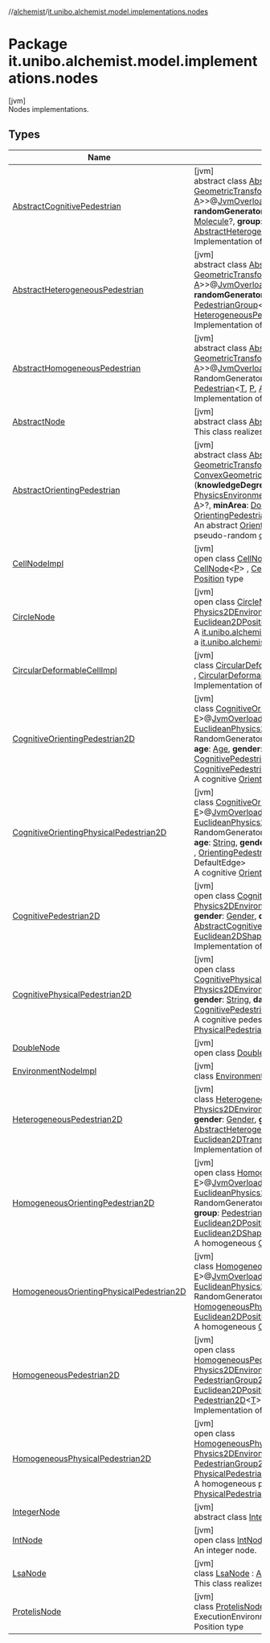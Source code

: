 //[alchemist](../../index.md)/[it.unibo.alchemist.model.implementations.nodes](index.md)

# Package it.unibo.alchemist.model.implementations.nodes

[jvm]\
Nodes implementations.

## Types

| Name | Summary |
|---|---|
| [AbstractCognitivePedestrian](-abstract-cognitive-pedestrian/index.md) | [jvm]<br>abstract class [AbstractCognitivePedestrian](-abstract-cognitive-pedestrian/index.md)<[T](-abstract-cognitive-pedestrian/index.md), [P](-abstract-cognitive-pedestrian/index.md) : [Position](../it.unibo.alchemist.model.interfaces/-position/index.md)<[P](-abstract-cognitive-pedestrian/index.md)>, [Vector](../it.unibo.alchemist.model.interfaces.geometry/-vector/index.md)<[P](-abstract-cognitive-pedestrian/index.md)>, [A](-abstract-cognitive-pedestrian/index.md) : [GeometricTransformation](../it.unibo.alchemist.model.interfaces.geometry/-geometric-transformation/index.md)<[P](-abstract-cognitive-pedestrian/index.md)>, [F](-abstract-cognitive-pedestrian/index.md) : [GeometricShapeFactory](../it.unibo.alchemist.model.interfaces.geometry/-geometric-shape-factory/index.md)<[P](-abstract-cognitive-pedestrian/index.md), [A](-abstract-cognitive-pedestrian/index.md)>>@[JvmOverloads](https://kotlinlang.org/api/latest/jvm/stdlib/kotlin.jvm/-jvm-overloads/index.html)()constructor(**environment**: [PhysicsEnvironment](../it.unibo.alchemist.model.interfaces.environments/-physics-environment/index.md)<[T](-abstract-cognitive-pedestrian/index.md), [P](-abstract-cognitive-pedestrian/index.md), [A](-abstract-cognitive-pedestrian/index.md), [F](-abstract-cognitive-pedestrian/index.md)>, **randomGenerator**: RandomGenerator, **age**: [Age](../it.unibo.alchemist.model.cognitiveagents.impact.individual/-age/index.md), **gender**: [Gender](../it.unibo.alchemist.model.cognitiveagents.impact.individual/-gender/index.md), **danger**: [Molecule](../it.unibo.alchemist.model.interfaces/-molecule/index.md)?, **group**: [PedestrianGroup](../it.unibo.alchemist.model.interfaces/-pedestrian-group/index.md)<[T](-abstract-cognitive-pedestrian/index.md), [P](-abstract-cognitive-pedestrian/index.md), [A](-abstract-cognitive-pedestrian/index.md)>?, **cognitive**: [CognitiveModel](../it.unibo.alchemist.model.cognitiveagents/-cognitive-model/index.md)?) : [AbstractHeterogeneousPedestrian](-abstract-heterogeneous-pedestrian/index.md)<[T](-abstract-cognitive-pedestrian/index.md), [P](-abstract-cognitive-pedestrian/index.md), [A](-abstract-cognitive-pedestrian/index.md), [F](-abstract-cognitive-pedestrian/index.md)> , [CognitivePedestrian](../it.unibo.alchemist.model.interfaces/-cognitive-pedestrian/index.md)<[T](-abstract-cognitive-pedestrian/index.md), [P](-abstract-cognitive-pedestrian/index.md), [A](-abstract-cognitive-pedestrian/index.md)> <br>Implementation of a cognitive pedestrian. |
| [AbstractHeterogeneousPedestrian](-abstract-heterogeneous-pedestrian/index.md) | [jvm]<br>abstract class [AbstractHeterogeneousPedestrian](-abstract-heterogeneous-pedestrian/index.md)<[T](-abstract-heterogeneous-pedestrian/index.md), [P](-abstract-heterogeneous-pedestrian/index.md) : [Vector](../it.unibo.alchemist.model.interfaces.geometry/-vector/index.md)<[P](-abstract-heterogeneous-pedestrian/index.md)>, [Position](../it.unibo.alchemist.model.interfaces/-position/index.md)<[P](-abstract-heterogeneous-pedestrian/index.md)>, [A](-abstract-heterogeneous-pedestrian/index.md) : [GeometricTransformation](../it.unibo.alchemist.model.interfaces.geometry/-geometric-transformation/index.md)<[P](-abstract-heterogeneous-pedestrian/index.md)>, [F](-abstract-heterogeneous-pedestrian/index.md) : [GeometricShapeFactory](../it.unibo.alchemist.model.interfaces.geometry/-geometric-shape-factory/index.md)<[P](-abstract-heterogeneous-pedestrian/index.md), [A](-abstract-heterogeneous-pedestrian/index.md)>>@[JvmOverloads](https://kotlinlang.org/api/latest/jvm/stdlib/kotlin.jvm/-jvm-overloads/index.html)()constructor(**environment**: [PhysicsEnvironment](../it.unibo.alchemist.model.interfaces.environments/-physics-environment/index.md)<[T](-abstract-heterogeneous-pedestrian/index.md), [P](-abstract-heterogeneous-pedestrian/index.md), [A](-abstract-heterogeneous-pedestrian/index.md), [F](-abstract-heterogeneous-pedestrian/index.md)>, **randomGenerator**: RandomGenerator, **age**: [Age](../it.unibo.alchemist.model.cognitiveagents.impact.individual/-age/index.md), **gender**: [Gender](../it.unibo.alchemist.model.cognitiveagents.impact.individual/-gender/index.md), **group**: [PedestrianGroup](../it.unibo.alchemist.model.interfaces/-pedestrian-group/index.md)<[T](-abstract-heterogeneous-pedestrian/index.md), [P](-abstract-heterogeneous-pedestrian/index.md), [A](-abstract-heterogeneous-pedestrian/index.md)>?) : [AbstractHomogeneousPedestrian](-abstract-homogeneous-pedestrian/index.md)<[T](-abstract-heterogeneous-pedestrian/index.md), [P](-abstract-heterogeneous-pedestrian/index.md), [A](-abstract-heterogeneous-pedestrian/index.md), [F](-abstract-heterogeneous-pedestrian/index.md)> , [HeterogeneousPedestrian](../it.unibo.alchemist.model.interfaces/-heterogeneous-pedestrian/index.md)<[T](-abstract-heterogeneous-pedestrian/index.md), [P](-abstract-heterogeneous-pedestrian/index.md), [A](-abstract-heterogeneous-pedestrian/index.md)> <br>Implementation of a heterogeneous pedestrian. |
| [AbstractHomogeneousPedestrian](-abstract-homogeneous-pedestrian/index.md) | [jvm]<br>abstract class [AbstractHomogeneousPedestrian](-abstract-homogeneous-pedestrian/index.md)<[T](-abstract-homogeneous-pedestrian/index.md), [P](-abstract-homogeneous-pedestrian/index.md) : [Position](../it.unibo.alchemist.model.interfaces/-position/index.md)<[P](-abstract-homogeneous-pedestrian/index.md)>, [Vector](../it.unibo.alchemist.model.interfaces.geometry/-vector/index.md)<[P](-abstract-homogeneous-pedestrian/index.md)>, [A](-abstract-homogeneous-pedestrian/index.md) : [GeometricTransformation](../it.unibo.alchemist.model.interfaces.geometry/-geometric-transformation/index.md)<[P](-abstract-homogeneous-pedestrian/index.md)>, [F](-abstract-homogeneous-pedestrian/index.md) : [GeometricShapeFactory](../it.unibo.alchemist.model.interfaces.geometry/-geometric-shape-factory/index.md)<[P](-abstract-homogeneous-pedestrian/index.md), [A](-abstract-homogeneous-pedestrian/index.md)>>@[JvmOverloads](https://kotlinlang.org/api/latest/jvm/stdlib/kotlin.jvm/-jvm-overloads/index.html)()constructor(**environment**: [PhysicsEnvironment](../it.unibo.alchemist.model.interfaces.environments/-physics-environment/index.md)<[T](-abstract-homogeneous-pedestrian/index.md), [P](-abstract-homogeneous-pedestrian/index.md), [A](-abstract-homogeneous-pedestrian/index.md), [F](-abstract-homogeneous-pedestrian/index.md)>, **rg**: RandomGenerator, **group**: [PedestrianGroup](../it.unibo.alchemist.model.interfaces/-pedestrian-group/index.md)<[T](-abstract-homogeneous-pedestrian/index.md), [P](-abstract-homogeneous-pedestrian/index.md), [A](-abstract-homogeneous-pedestrian/index.md)>?) : [AbstractNode](-abstract-node/index.md)<[T](-abstract-homogeneous-pedestrian/index.md)> , [Pedestrian](../it.unibo.alchemist.model.interfaces/-pedestrian/index.md)<[T](-abstract-homogeneous-pedestrian/index.md), [P](-abstract-homogeneous-pedestrian/index.md), [A](-abstract-homogeneous-pedestrian/index.md)> <br>Implementation of a basic pedestrian. |
| [AbstractNode](-abstract-node/index.md) | [jvm]<br>abstract class [AbstractNode](-abstract-node/index.md)<[T](-abstract-node/index.md)> : [Node](../it.unibo.alchemist.model.interfaces/-node/index.md)<[T](../it.unibo.alchemist.model.implementations.layers/-step-layer/index.md)> <br>This class realizes an abstract node. |
| [AbstractOrientingPedestrian](-abstract-orienting-pedestrian/index.md) | [jvm]<br>abstract class [AbstractOrientingPedestrian](-abstract-orienting-pedestrian/index.md)<[T](-abstract-orienting-pedestrian/index.md), [P](-abstract-orienting-pedestrian/index.md) : [Position](../it.unibo.alchemist.model.interfaces/-position/index.md)<[P](-abstract-orienting-pedestrian/index.md)>, [Vector](../it.unibo.alchemist.model.interfaces.geometry/-vector/index.md)<[P](-abstract-orienting-pedestrian/index.md)>, [A](-abstract-orienting-pedestrian/index.md) : [GeometricTransformation](../it.unibo.alchemist.model.interfaces.geometry/-geometric-transformation/index.md)<[P](-abstract-orienting-pedestrian/index.md)>, [L](-abstract-orienting-pedestrian/index.md) : [ConvexGeometricShape](../it.unibo.alchemist.model.interfaces.geometry/-convex-geometric-shape/index.md)<[P](-abstract-orienting-pedestrian/index.md), [A](-abstract-orienting-pedestrian/index.md)>, [N](-abstract-orienting-pedestrian/index.md) : [ConvexGeometricShape](../it.unibo.alchemist.model.interfaces.geometry/-convex-geometric-shape/index.md)<[P](-abstract-orienting-pedestrian/index.md), [A](-abstract-orienting-pedestrian/index.md)>, [E](-abstract-orienting-pedestrian/index.md), [F](-abstract-orienting-pedestrian/index.md) : [GeometricShapeFactory](../it.unibo.alchemist.model.interfaces.geometry/-geometric-shape-factory/index.md)<[P](-abstract-orienting-pedestrian/index.md), [A](-abstract-orienting-pedestrian/index.md)>>(**knowledgeDegree**: [Double](https://kotlinlang.org/api/latest/jvm/stdlib/kotlin/-double/index.html), **randomGenerator**: RandomGenerator, **environment**: [PhysicsEnvironmentWithGraph](../it.unibo.alchemist.model.interfaces.environments/-physics-environment-with-graph/index.md)<*, [T](-abstract-orienting-pedestrian/index.md), [P](-abstract-orienting-pedestrian/index.md), [A](-abstract-orienting-pedestrian/index.md), [N](-abstract-orienting-pedestrian/index.md), [E](-abstract-orienting-pedestrian/index.md), [F](-abstract-orienting-pedestrian/index.md)>, **group**: [PedestrianGroup](../it.unibo.alchemist.model.interfaces/-pedestrian-group/index.md)<[T](-abstract-orienting-pedestrian/index.md), [P](-abstract-orienting-pedestrian/index.md), [A](-abstract-orienting-pedestrian/index.md)>?, **minArea**: [Double](https://kotlinlang.org/api/latest/jvm/stdlib/kotlin/-double/index.html)) : [AbstractHomogeneousPedestrian](-abstract-homogeneous-pedestrian/index.md)<[T](-abstract-orienting-pedestrian/index.md), [P](-abstract-orienting-pedestrian/index.md), [A](-abstract-orienting-pedestrian/index.md), [F](-abstract-orienting-pedestrian/index.md)> , [OrientingPedestrian](../it.unibo.alchemist.model.interfaces/-orienting-pedestrian/index.md)<[T](-abstract-orienting-pedestrian/index.md), [P](-abstract-orienting-pedestrian/index.md), [A](-abstract-orienting-pedestrian/index.md), [L](-abstract-orienting-pedestrian/index.md), DefaultEdge> <br>An abstract [OrientingPedestrian](../it.unibo.alchemist.model.interfaces/-orienting-pedestrian/index.md), contains an algorithm for the generation of a pseudo-random [cognitiveMap](-abstract-orienting-pedestrian/cognitive-map.md). |
| [CellNodeImpl](-cell-node-impl/index.md) | [jvm]<br>open class [CellNodeImpl](-cell-node-impl/index.md)<[P](-cell-node-impl/index.md) : [Position](../it.unibo.alchemist.model.interfaces/-position/index.md)<[P](../it.unibo.alchemist.model/-biochemistry-incarnation/index.md)>?, [Vector](../it.unibo.alchemist.model.interfaces.geometry/-vector/index.md)<[P](../it.unibo.alchemist.model/-biochemistry-incarnation/index.md)>?> : [DoubleNode](-double-node/index.md), [CellNode](../it.unibo.alchemist.model.interfaces/-cell-node/index.md)<[P](../it.unibo.alchemist.model/-biochemistry-incarnation/index.md)> , [CellWithCircularArea](../it.unibo.alchemist.model.interfaces/-cell-with-circular-area/index.md)<[P](../it.unibo.alchemist.model/-biochemistry-incarnation/index.md)> <br>[Position](../it.unibo.alchemist.model.interfaces/-position/index.md) type |
| [CircleNode](-circle-node/index.md) | [jvm]<br>open class [CircleNode](-circle-node/index.md)<[T](-circle-node/index.md)>@[JvmOverloads](https://kotlinlang.org/api/latest/jvm/stdlib/kotlin.jvm/-jvm-overloads/index.html)()constructor(**env**: [Physics2DEnvironment](../it.unibo.alchemist.model.interfaces.environments/-physics2-d-environment/index.md)<[T](-circle-node/index.md)>, **radius**: [Double](https://kotlinlang.org/api/latest/jvm/stdlib/kotlin/-double/index.html)) : [AbstractNode](-abstract-node/index.md)<[T](-circle-node/index.md)> , [NodeWithShape](../it.unibo.alchemist.model.interfaces.nodes/-node-with-shape/index.md)<[T](-circle-node/index.md), [Euclidean2DPosition](../it.unibo.alchemist.model.implementations.positions/-euclidean2-d-position/index.md), [Euclidean2DTransformation](../it.unibo.alchemist.model.interfaces.geometry.euclidean2d/-euclidean2-d-transformation/index.md)> <br>A [it.unibo.alchemist.model.interfaces.Node](../it.unibo.alchemist.model.interfaces/-node/index.md) with a circle shape meant to be added to a [it.unibo.alchemist.model.interfaces.environments.PhysicsEnvironment](../it.unibo.alchemist.model.interfaces.environments/-physics-environment/index.md). |
| [CircularDeformableCellImpl](-circular-deformable-cell-impl/index.md) | [jvm]<br>class [CircularDeformableCellImpl](-circular-deformable-cell-impl/index.md)<[P](-circular-deformable-cell-impl/index.md) : [Position](../it.unibo.alchemist.model.interfaces/-position/index.md)<[P](../it.unibo.alchemist.model/-biochemistry-incarnation/index.md)>?, [Vector](../it.unibo.alchemist.model.interfaces.geometry/-vector/index.md)<[P](../it.unibo.alchemist.model/-biochemistry-incarnation/index.md)>?> : [CellNodeImpl](-cell-node-impl/index.md)<[P](../it.unibo.alchemist.model/-biochemistry-incarnation/index.md)> , [CircularDeformableCell](../it.unibo.alchemist.model.interfaces/-circular-deformable-cell/index.md)<[P](../it.unibo.alchemist.model/-biochemistry-incarnation/index.md)> <br>Implementation of a circular deformable cell. |
| [CognitiveOrientingPedestrian2D](-cognitive-orienting-pedestrian2-d/index.md) | [jvm]<br>class [CognitiveOrientingPedestrian2D](-cognitive-orienting-pedestrian2-d/index.md)<[T](-cognitive-orienting-pedestrian2-d/index.md), [N](-cognitive-orienting-pedestrian2-d/index.md) : [ConvexPolygon](../it.unibo.alchemist.model.interfaces.geometry.euclidean2d/-convex-polygon/index.md), [E](-cognitive-orienting-pedestrian2-d/index.md)>@[JvmOverloads](https://kotlinlang.org/api/latest/jvm/stdlib/kotlin.jvm/-jvm-overloads/index.html)()constructor(**environment**: [EuclideanPhysics2DEnvironmentWithGraph](../it.unibo.alchemist.model.interfaces.environments/-euclidean-physics2-d-environment-with-graph/index.md)<*, [T](-cognitive-orienting-pedestrian2-d/index.md), [N](-cognitive-orienting-pedestrian2-d/index.md), [E](-cognitive-orienting-pedestrian2-d/index.md)>, **randomGenerator**: RandomGenerator, **knowledgeDegree**: [Double](https://kotlinlang.org/api/latest/jvm/stdlib/kotlin/-double/index.html), **group**: [PedestrianGroup2D](../it.unibo.alchemist.model.interfaces/-pedestrian-group2-d/index.md)<[T](-cognitive-orienting-pedestrian2-d/index.md)>?, **age**: [Age](../it.unibo.alchemist.model.cognitiveagents.impact.individual/-age/index.md), **gender**: [Gender](../it.unibo.alchemist.model.cognitiveagents.impact.individual/-gender/index.md), **danger**: [Molecule](../it.unibo.alchemist.model.interfaces/-molecule/index.md)?, **consciousness**: [CognitivePedestrian2D](-cognitive-pedestrian2-d/index.md)<[T](-cognitive-orienting-pedestrian2-d/index.md)>) : [HomogeneousOrientingPedestrian2D](-homogeneous-orienting-pedestrian2-d/index.md)<[T](-cognitive-orienting-pedestrian2-d/index.md), [N](-cognitive-orienting-pedestrian2-d/index.md), [E](-cognitive-orienting-pedestrian2-d/index.md)> , [CognitivePedestrian](../it.unibo.alchemist.model.interfaces/-cognitive-pedestrian/index.md)<[T](-cognitive-orienting-pedestrian2-d/index.md), [Euclidean2DPosition](../it.unibo.alchemist.model.implementations.positions/-euclidean2-d-position/index.md), [Euclidean2DTransformation](../it.unibo.alchemist.model.interfaces.geometry.euclidean2d/-euclidean2-d-transformation/index.md)> <br>A cognitive [OrientingPedestrian](../it.unibo.alchemist.model.interfaces/-orienting-pedestrian/index.md) in the Euclidean world. |
| [CognitiveOrientingPhysicalPedestrian2D](-cognitive-orienting-physical-pedestrian2-d/index.md) | [jvm]<br>class [CognitiveOrientingPhysicalPedestrian2D](-cognitive-orienting-physical-pedestrian2-d/index.md)<[T](-cognitive-orienting-physical-pedestrian2-d/index.md), [N](-cognitive-orienting-physical-pedestrian2-d/index.md) : [ConvexPolygon](../it.unibo.alchemist.model.interfaces.geometry.euclidean2d/-convex-polygon/index.md), [E](-cognitive-orienting-physical-pedestrian2-d/index.md)>@[JvmOverloads](https://kotlinlang.org/api/latest/jvm/stdlib/kotlin.jvm/-jvm-overloads/index.html)()constructor(**environment**: [EuclideanPhysics2DEnvironmentWithGraph](../it.unibo.alchemist.model.interfaces.environments/-euclidean-physics2-d-environment-with-graph/index.md)<*, [T](-cognitive-orienting-physical-pedestrian2-d/index.md), [N](-cognitive-orienting-physical-pedestrian2-d/index.md), [E](-cognitive-orienting-physical-pedestrian2-d/index.md)>, **randomGenerator**: RandomGenerator, **knowledgeDegree**: [Double](https://kotlinlang.org/api/latest/jvm/stdlib/kotlin/-double/index.html), **group**: [PedestrianGroup2D](../it.unibo.alchemist.model.interfaces/-pedestrian-group2-d/index.md)<[T](-cognitive-orienting-physical-pedestrian2-d/index.md)>?, **age**: [String](https://kotlinlang.org/api/latest/jvm/stdlib/kotlin/-string/index.html), **gender**: [String](https://kotlinlang.org/api/latest/jvm/stdlib/kotlin/-string/index.html), **danger**: [Molecule](../it.unibo.alchemist.model.interfaces/-molecule/index.md)?) : [CognitivePhysicalPedestrian2D](-cognitive-physical-pedestrian2-d/index.md)<[T](-cognitive-orienting-physical-pedestrian2-d/index.md)> , [OrientingPedestrian](../it.unibo.alchemist.model.interfaces/-orienting-pedestrian/index.md)<[T](-cognitive-orienting-physical-pedestrian2-d/index.md), [Euclidean2DPosition](../it.unibo.alchemist.model.implementations.positions/-euclidean2-d-position/index.md), [Euclidean2DTransformation](../it.unibo.alchemist.model.interfaces.geometry.euclidean2d/-euclidean2-d-transformation/index.md), [Ellipse](../it.unibo.alchemist.model.implementations.geometry.euclidean2d/-ellipse/index.md), DefaultEdge> <br>A cognitive [OrientingPedestrian2D](../it.unibo.alchemist.model.interfaces/index.md#1465026919%2FClasslikes%2F-267951372) capable of physical interactions. |
| [CognitivePedestrian2D](-cognitive-pedestrian2-d/index.md) | [jvm]<br>open class [CognitivePedestrian2D](-cognitive-pedestrian2-d/index.md)<[T](-cognitive-pedestrian2-d/index.md)>@[JvmOverloads](https://kotlinlang.org/api/latest/jvm/stdlib/kotlin.jvm/-jvm-overloads/index.html)()constructor(**environment**: [Physics2DEnvironment](../it.unibo.alchemist.model.interfaces.environments/-physics2-d-environment/index.md)<[T](-cognitive-pedestrian2-d/index.md)>, **randomGenerator**: RandomGenerator, **age**: [Age](../it.unibo.alchemist.model.cognitiveagents.impact.individual/-age/index.md), **gender**: [Gender](../it.unibo.alchemist.model.cognitiveagents.impact.individual/-gender/index.md), **danger**: [Molecule](../it.unibo.alchemist.model.interfaces/-molecule/index.md)?, **group**: [PedestrianGroup2D](../it.unibo.alchemist.model.interfaces/-pedestrian-group2-d/index.md)<[T](-cognitive-pedestrian2-d/index.md)>?) : [AbstractCognitivePedestrian](-abstract-cognitive-pedestrian/index.md)<[T](-cognitive-pedestrian2-d/index.md), [Euclidean2DPosition](../it.unibo.alchemist.model.implementations.positions/-euclidean2-d-position/index.md), [Euclidean2DTransformation](../it.unibo.alchemist.model.interfaces.geometry.euclidean2d/-euclidean2-d-transformation/index.md), [Euclidean2DShapeFactory](../it.unibo.alchemist.model.interfaces.geometry.euclidean2d/-euclidean2-d-shape-factory/index.md)> , [Pedestrian2D](../it.unibo.alchemist.model.interfaces/-pedestrian2-d/index.md)<[T](-cognitive-pedestrian2-d/index.md)> <br>Implementation of a cognitive pedestrian in the Euclidean world. |
| [CognitivePhysicalPedestrian2D](-cognitive-physical-pedestrian2-d/index.md) | [jvm]<br>open class [CognitivePhysicalPedestrian2D](-cognitive-physical-pedestrian2-d/index.md)<[T](-cognitive-physical-pedestrian2-d/index.md)>@[JvmOverloads](https://kotlinlang.org/api/latest/jvm/stdlib/kotlin.jvm/-jvm-overloads/index.html)()constructor(**environment**: [Physics2DEnvironment](../it.unibo.alchemist.model.interfaces.environments/-physics2-d-environment/index.md)<[T](-cognitive-physical-pedestrian2-d/index.md)>, **randomGenerator**: RandomGenerator, **age**: [String](https://kotlinlang.org/api/latest/jvm/stdlib/kotlin/-string/index.html), **gender**: [String](https://kotlinlang.org/api/latest/jvm/stdlib/kotlin/-string/index.html), **danger**: [Molecule](../it.unibo.alchemist.model.interfaces/-molecule/index.md)?, **group**: [PedestrianGroup2D](../it.unibo.alchemist.model.interfaces/-pedestrian-group2-d/index.md)<[T](-cognitive-physical-pedestrian2-d/index.md)>?) : [CognitivePedestrian2D](-cognitive-pedestrian2-d/index.md)<[T](-cognitive-physical-pedestrian2-d/index.md)> , [PhysicalPedestrian2D](../it.unibo.alchemist.model.interfaces/-physical-pedestrian2-d/index.md)<[T](-cognitive-physical-pedestrian2-d/index.md)> <br>A cognitive pedestrian capable of physical interactions, modeled as a [PhysicalPedestrian2D](../it.unibo.alchemist.model.interfaces/-physical-pedestrian2-d/index.md). |
| [DoubleNode](-double-node/index.md) | [jvm]<br>open class [DoubleNode](-double-node/index.md) : [AbstractNode](-abstract-node/index.md)<[Double](https://docs.oracle.com/javase/8/docs/api/java/lang/Double.html)> |
| [EnvironmentNodeImpl](-environment-node-impl/index.md) | [jvm]<br>class [EnvironmentNodeImpl](-environment-node-impl/index.md) : [DoubleNode](-double-node/index.md), [EnvironmentNode](../it.unibo.alchemist.model.interfaces/-environment-node/index.md) |
| [HeterogeneousPedestrian2D](-heterogeneous-pedestrian2-d/index.md) | [jvm]<br>class [HeterogeneousPedestrian2D](-heterogeneous-pedestrian2-d/index.md)<[T](-heterogeneous-pedestrian2-d/index.md)>@[JvmOverloads](https://kotlinlang.org/api/latest/jvm/stdlib/kotlin.jvm/-jvm-overloads/index.html)()constructor(**environment**: [Physics2DEnvironment](../it.unibo.alchemist.model.interfaces.environments/-physics2-d-environment/index.md)<[T](-heterogeneous-pedestrian2-d/index.md)>, **randomGenerator**: RandomGenerator, **age**: [Age](../it.unibo.alchemist.model.cognitiveagents.impact.individual/-age/index.md), **gender**: [Gender](../it.unibo.alchemist.model.cognitiveagents.impact.individual/-gender/index.md), **group**: [PedestrianGroup2D](../it.unibo.alchemist.model.interfaces/-pedestrian-group2-d/index.md)<[T](-heterogeneous-pedestrian2-d/index.md)>?) : [AbstractHeterogeneousPedestrian](-abstract-heterogeneous-pedestrian/index.md)<[T](-heterogeneous-pedestrian2-d/index.md), [Euclidean2DPosition](../it.unibo.alchemist.model.implementations.positions/-euclidean2-d-position/index.md), [Euclidean2DTransformation](../it.unibo.alchemist.model.interfaces.geometry.euclidean2d/-euclidean2-d-transformation/index.md), [Euclidean2DShapeFactory](../it.unibo.alchemist.model.interfaces.geometry.euclidean2d/-euclidean2-d-shape-factory/index.md)> , [Pedestrian2D](../it.unibo.alchemist.model.interfaces/-pedestrian2-d/index.md)<[T](-heterogeneous-pedestrian2-d/index.md)> <br>Implementation of a heterogeneous pedestrian in the Euclidean world. |
| [HomogeneousOrientingPedestrian2D](-homogeneous-orienting-pedestrian2-d/index.md) | [jvm]<br>open class [HomogeneousOrientingPedestrian2D](-homogeneous-orienting-pedestrian2-d/index.md)<[T](-homogeneous-orienting-pedestrian2-d/index.md), [N](-homogeneous-orienting-pedestrian2-d/index.md) : [ConvexPolygon](../it.unibo.alchemist.model.interfaces.geometry.euclidean2d/-convex-polygon/index.md), [E](-homogeneous-orienting-pedestrian2-d/index.md)>@[JvmOverloads](https://kotlinlang.org/api/latest/jvm/stdlib/kotlin.jvm/-jvm-overloads/index.html)()constructor(**environment**: [EuclideanPhysics2DEnvironmentWithGraph](../it.unibo.alchemist.model.interfaces.environments/-euclidean-physics2-d-environment-with-graph/index.md)<*, [T](-homogeneous-orienting-pedestrian2-d/index.md), [N](-homogeneous-orienting-pedestrian2-d/index.md), [E](-homogeneous-orienting-pedestrian2-d/index.md)>, **randomGenerator**: RandomGenerator, **knowledgeDegree**: [Double](https://kotlinlang.org/api/latest/jvm/stdlib/kotlin/-double/index.html), **minSide**: [Double](https://kotlinlang.org/api/latest/jvm/stdlib/kotlin/-double/index.html), **maxSide**: [Double](https://kotlinlang.org/api/latest/jvm/stdlib/kotlin/-double/index.html), **group**: [PedestrianGroup2D](../it.unibo.alchemist.model.interfaces/-pedestrian-group2-d/index.md)<[T](-homogeneous-orienting-pedestrian2-d/index.md)>?) : [AbstractOrientingPedestrian](-abstract-orienting-pedestrian/index.md)<[T](-homogeneous-orienting-pedestrian2-d/index.md), [Euclidean2DPosition](../it.unibo.alchemist.model.implementations.positions/-euclidean2-d-position/index.md), [Euclidean2DTransformation](../it.unibo.alchemist.model.interfaces.geometry.euclidean2d/-euclidean2-d-transformation/index.md), [Ellipse](../it.unibo.alchemist.model.implementations.geometry.euclidean2d/-ellipse/index.md), [N](-homogeneous-orienting-pedestrian2-d/index.md), [E](-homogeneous-orienting-pedestrian2-d/index.md), [Euclidean2DShapeFactory](../it.unibo.alchemist.model.interfaces.geometry.euclidean2d/-euclidean2-d-shape-factory/index.md)> , [Pedestrian2D](../it.unibo.alchemist.model.interfaces/-pedestrian2-d/index.md)<[T](-homogeneous-orienting-pedestrian2-d/index.md)> <br>A homogeneous [OrientingPedestrian](../it.unibo.alchemist.model.interfaces/-orienting-pedestrian/index.md) in the Euclidean world. |
| [HomogeneousOrientingPhysicalPedestrian2D](-homogeneous-orienting-physical-pedestrian2-d/index.md) | [jvm]<br>class [HomogeneousOrientingPhysicalPedestrian2D](-homogeneous-orienting-physical-pedestrian2-d/index.md)<[T](-homogeneous-orienting-physical-pedestrian2-d/index.md), [N](-homogeneous-orienting-physical-pedestrian2-d/index.md) : [ConvexPolygon](../it.unibo.alchemist.model.interfaces.geometry.euclidean2d/-convex-polygon/index.md), [E](-homogeneous-orienting-physical-pedestrian2-d/index.md)>@[JvmOverloads](https://kotlinlang.org/api/latest/jvm/stdlib/kotlin.jvm/-jvm-overloads/index.html)()constructor(**environment**: [EuclideanPhysics2DEnvironmentWithGraph](../it.unibo.alchemist.model.interfaces.environments/-euclidean-physics2-d-environment-with-graph/index.md)<*, [T](-homogeneous-orienting-physical-pedestrian2-d/index.md), [N](-homogeneous-orienting-physical-pedestrian2-d/index.md), [E](-homogeneous-orienting-physical-pedestrian2-d/index.md)>, **randomGenerator**: RandomGenerator, **knowledgeDegree**: [Double](https://kotlinlang.org/api/latest/jvm/stdlib/kotlin/-double/index.html), **group**: [PedestrianGroup2D](../it.unibo.alchemist.model.interfaces/-pedestrian-group2-d/index.md)<[T](-homogeneous-orienting-physical-pedestrian2-d/index.md)>?) : [HomogeneousPhysicalPedestrian2D](-homogeneous-physical-pedestrian2-d/index.md)<[T](-homogeneous-orienting-physical-pedestrian2-d/index.md)> , [OrientingPedestrian](../it.unibo.alchemist.model.interfaces/-orienting-pedestrian/index.md)<[T](-homogeneous-orienting-physical-pedestrian2-d/index.md), [Euclidean2DPosition](../it.unibo.alchemist.model.implementations.positions/-euclidean2-d-position/index.md), [Euclidean2DTransformation](../it.unibo.alchemist.model.interfaces.geometry.euclidean2d/-euclidean2-d-transformation/index.md), [Ellipse](../it.unibo.alchemist.model.implementations.geometry.euclidean2d/-ellipse/index.md), DefaultEdge> <br>A homogeneous [OrientingPedestrian2D](../it.unibo.alchemist.model.interfaces/index.md#1465026919%2FClasslikes%2F-267951372) capable of physical interactions. |
| [HomogeneousPedestrian2D](-homogeneous-pedestrian2-d/index.md) | [jvm]<br>open class [HomogeneousPedestrian2D](-homogeneous-pedestrian2-d/index.md)<[T](-homogeneous-pedestrian2-d/index.md)>@[JvmOverloads](https://kotlinlang.org/api/latest/jvm/stdlib/kotlin.jvm/-jvm-overloads/index.html)()constructor(**environment**: [Physics2DEnvironment](../it.unibo.alchemist.model.interfaces.environments/-physics2-d-environment/index.md)<[T](-homogeneous-pedestrian2-d/index.md)>, **randomGenerator**: RandomGenerator, **group**: [PedestrianGroup2D](../it.unibo.alchemist.model.interfaces/-pedestrian-group2-d/index.md)<[T](-homogeneous-pedestrian2-d/index.md)>?) : [AbstractHomogeneousPedestrian](-abstract-homogeneous-pedestrian/index.md)<[T](-homogeneous-pedestrian2-d/index.md), [Euclidean2DPosition](../it.unibo.alchemist.model.implementations.positions/-euclidean2-d-position/index.md), [Euclidean2DTransformation](../it.unibo.alchemist.model.interfaces.geometry.euclidean2d/-euclidean2-d-transformation/index.md), [Euclidean2DShapeFactory](../it.unibo.alchemist.model.interfaces.geometry.euclidean2d/-euclidean2-d-shape-factory/index.md)> , [Pedestrian2D](../it.unibo.alchemist.model.interfaces/-pedestrian2-d/index.md)<[T](-homogeneous-pedestrian2-d/index.md)> <br>Implementation of a homogeneous pedestrian in the Euclidean world. |
| [HomogeneousPhysicalPedestrian2D](-homogeneous-physical-pedestrian2-d/index.md) | [jvm]<br>open class [HomogeneousPhysicalPedestrian2D](-homogeneous-physical-pedestrian2-d/index.md)<[T](-homogeneous-physical-pedestrian2-d/index.md)>@[JvmOverloads](https://kotlinlang.org/api/latest/jvm/stdlib/kotlin.jvm/-jvm-overloads/index.html)()constructor(**environment**: [Physics2DEnvironment](../it.unibo.alchemist.model.interfaces.environments/-physics2-d-environment/index.md)<[T](-homogeneous-physical-pedestrian2-d/index.md)>, **randomGenerator**: RandomGenerator, **group**: [PedestrianGroup2D](../it.unibo.alchemist.model.interfaces/-pedestrian-group2-d/index.md)<[T](-homogeneous-physical-pedestrian2-d/index.md)>?) : [HomogeneousPedestrian2D](-homogeneous-pedestrian2-d/index.md)<[T](-homogeneous-physical-pedestrian2-d/index.md)> , [PhysicalPedestrian2D](../it.unibo.alchemist.model.interfaces/-physical-pedestrian2-d/index.md)<[T](-homogeneous-physical-pedestrian2-d/index.md)> <br>A homogeneous pedestrian capable of physical interactions, modeled as a [PhysicalPedestrian2D](../it.unibo.alchemist.model.interfaces/-physical-pedestrian2-d/index.md). |
| [IntegerNode](-integer-node/index.md) | [jvm]<br>abstract class [IntegerNode](-integer-node/index.md) : [AbstractNode](-abstract-node/index.md)<[Integer](https://docs.oracle.com/javase/8/docs/api/java/lang/Integer.html)> |
| [IntNode](-int-node/index.md) | [jvm]<br>open class [IntNode](-int-node/index.md)(**env**: [Environment](../it.unibo.alchemist.model.interfaces/-environment/index.md)<*, *>) : [AbstractNode](-abstract-node/index.md)<[Int](https://kotlinlang.org/api/latest/jvm/stdlib/kotlin/-int/index.html)> <br>An integer node. |
| [LsaNode](-lsa-node/index.md) | [jvm]<br>class [LsaNode](-lsa-node/index.md) : [AbstractNode](-abstract-node/index.md)<[List](https://docs.oracle.com/javase/8/docs/api/java/util/List.html)<[ILsaMolecule](../it.unibo.alchemist.model.interfaces/-i-lsa-molecule/index.md)>> , [ILsaNode](../it.unibo.alchemist.model.interfaces/-i-lsa-node/index.md)<br>This class realizes a node with LSA concentration. |
| [ProtelisNode](-protelis-node/index.md) | [jvm]<br>class [ProtelisNode](-protelis-node/index.md)<[P](-protelis-node/index.md) : [Position](../it.unibo.alchemist.model.interfaces/-position/index.md)<out [P](../it.unibo.alchemist.protelis/-alchemist-execution-context/index.md)>?> : [AbstractNode](-abstract-node/index.md)<[Any](https://kotlinlang.org/api/latest/jvm/stdlib/kotlin/-any/index.html)> , DeviceUID, ExecutionEnvironment<br>Position type |
